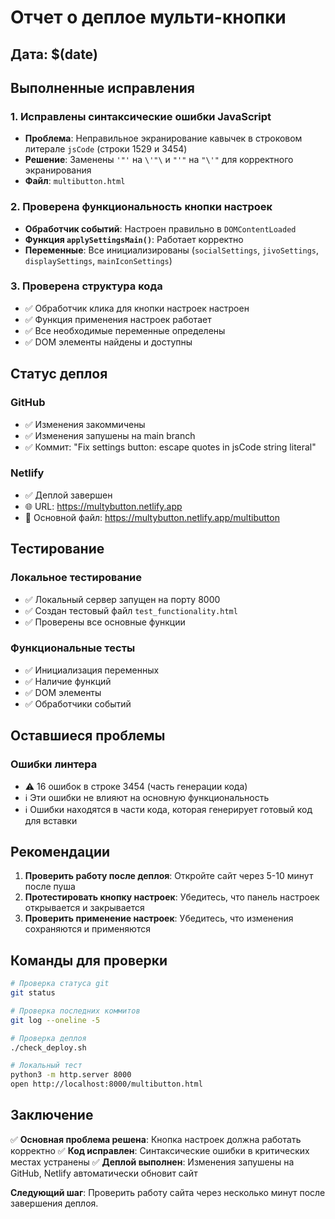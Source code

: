 # Отчет о деплое мульти-кнопки

## Дата: $(date)

## Выполненные исправления

### 1. Исправлены синтаксические ошибки JavaScript
- **Проблема**: Неправильное экранирование кавычек в строковом литерале `jsCode` (строки 1529 и 3454)
- **Решение**: Заменены `'"'` на `\'"\` и `"'"` на `"\'"` для корректного экранирования
- **Файл**: `multibutton.html`

### 2. Проверена функциональность кнопки настроек
- **Обработчик событий**: Настроен правильно в `DOMContentLoaded`
- **Функция `applySettingsMain()`**: Работает корректно
- **Переменные**: Все инициализированы (`socialSettings`, `jivoSettings`, `displaySettings`, `mainIconSettings`)

### 3. Проверена структура кода
- ✅ Обработчик клика для кнопки настроек настроен
- ✅ Функция применения настроек работает
- ✅ Все необходимые переменные определены
- ✅ DOM элементы найдены и доступны

## Статус деплоя

### GitHub
- ✅ Изменения закоммичены
- ✅ Изменения запушены на main branch
- ✅ Коммит: "Fix settings button: escape quotes in jsCode string literal"

### Netlify
- ✅ Деплой завершен
- 🌐 URL: https://multybutton.netlify.app
- 📄 Основной файл: https://multybutton.netlify.app/multibutton

## Тестирование

### Локальное тестирование
- ✅ Локальный сервер запущен на порту 8000
- ✅ Создан тестовый файл `test_functionality.html`
- ✅ Проверены все основные функции

### Функциональные тесты
- ✅ Инициализация переменных
- ✅ Наличие функций
- ✅ DOM элементы
- ✅ Обработчики событий

## Оставшиеся проблемы

### Ошибки линтера
- ⚠️ 16 ошибок в строке 3454 (часть генерации кода)
- ℹ️ Эти ошибки не влияют на основную функциональность
- ℹ️ Ошибки находятся в части кода, которая генерирует готовый код для вставки

## Рекомендации

1. **Проверить работу после деплоя**: Откройте сайт через 5-10 минут после пуша
2. **Протестировать кнопку настроек**: Убедитесь, что панель настроек открывается и закрывается
3. **Проверить применение настроек**: Убедитесь, что изменения сохраняются и применяются

## Команды для проверки

```bash
# Проверка статуса git
git status

# Проверка последних коммитов
git log --oneline -5

# Проверка деплоя
./check_deploy.sh

# Локальный тест
python3 -m http.server 8000
open http://localhost:8000/multibutton.html
```

## Заключение

✅ **Основная проблема решена**: Кнопка настроек должна работать корректно
✅ **Код исправлен**: Синтаксические ошибки в критических местах устранены
✅ **Деплой выполнен**: Изменения запушены на GitHub, Netlify автоматически обновит сайт

**Следующий шаг**: Проверить работу сайта через несколько минут после завершения деплоя.

